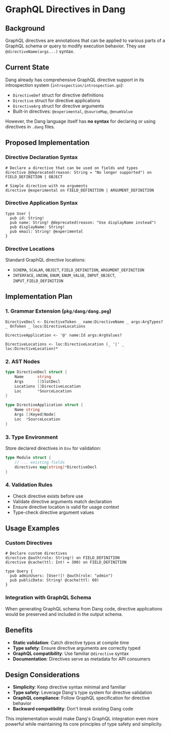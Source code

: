 # GraphQL Directives in Dang

## Background
GraphQL directives are annotations that can be applied to various parts of a GraphQL schema or query to modify execution behavior. They use `@directiveName(args...)` syntax.

## Current State
Dang already has comprehensive GraphQL directive support in its introspection system (`introspection/introspection.go`):
- `DirectiveDef` struct for directive definitions
- `Directive` struct for directive applications
- `DirectiveArg` struct for directive arguments
- Built-in directives: `@experimental`, `@sourceMap`, `@enumValue`

However, the Dang language itself has **no syntax** for declaring or using directives in `.dang` files.

## Proposed Implementation

### Directive Declaration Syntax
```dang
# Declare a directive that can be used on fields and types
directive @deprecated(reason: String = "No longer supported") on FIELD_DEFINITION | OBJECT

# Simple directive with no arguments
directive @experimental on FIELD_DEFINITION | ARGUMENT_DEFINITION
```

### Directive Application Syntax
```dang
type User {
  pub id: String!
  pub name: String! @deprecated(reason: "Use displayName instead")
  pub displayName: String!
  pub email: String! @experimental
}
```

### Directive Locations
Standard GraphQL directive locations:
- `SCHEMA`, `SCALAR`, `OBJECT`, `FIELD_DEFINITION`, `ARGUMENT_DEFINITION`
- `INTERFACE`, `UNION`, `ENUM`, `ENUM_VALUE`, `INPUT_OBJECT`, `INPUT_FIELD_DEFINITION`

## Implementation Plan

### 1. Grammar Extension (`pkg/dang/dang.peg`)
```peg
DirectiveDecl <- DirectiveToken _ name:DirectiveName _ args:ArgTypes? _ OnToken _ locs:DirectiveLocations

DirectiveApplication <- '@' name:Id args:ArgValues?

DirectiveLocations <- loc:DirectiveLocation (_ '|' _ loc:DirectiveLocation)*
```

### 2. AST Nodes
```go
type DirectiveDecl struct {
    Name      string
    Args      []SlotDecl
    Locations []DirectiveLocation
    Loc       *SourceLocation
}

type DirectiveApplication struct {
    Name string
    Args []Keyed[Node]
    Loc  *SourceLocation
}
```

### 3. Type Environment
Store declared directives in `Env` for validation:
```go
type Module struct {
    // ... existing fields
    directives map[string]*DirectiveDecl
}
```

### 4. Validation Rules
- Check directive exists before use
- Validate directive arguments match declaration
- Ensure directive location is valid for usage context
- Type-check directive argument values

## Usage Examples

### Custom Directives
```dang
# Declare custom directives
directive @auth(role: String!) on FIELD_DEFINITION
directive @cache(ttl: Int! = 300) on FIELD_DEFINITION

type Query {
  pub adminUsers: [User!]! @auth(role: "admin")
  pub publicData: String! @cache(ttl: 60)
}
```

### Integration with GraphQL Schema
When generating GraphQL schema from Dang code, directive applications would be preserved and included in the output schema.

## Benefits
- **Static validation**: Catch directive typos at compile time
- **Type safety**: Ensure directive arguments are correctly typed
- **GraphQL compatibility**: Use familiar `@directive` syntax
- **Documentation**: Directives serve as metadata for API consumers

## Design Considerations
- **Simplicity**: Keep directive syntax minimal and familiar
- **Type safety**: Leverage Dang's type system for directive validation
- **GraphQL compliance**: Follow GraphQL specification for directive behavior
- **Backward compatibility**: Don't break existing Dang code

This implementation would make Dang's GraphQL integration even more powerful while maintaining its core principles of type safety and simplicity.
